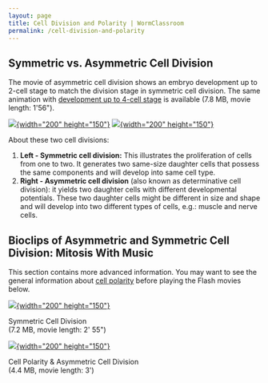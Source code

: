 ```yaml
---
layout: page
title: Cell Division and Polarity | WormClassroom
permalink: /cell-division-and-polarity
---
```

Symmetric vs. Asymmetric Cell Division
--------------------------------------

The movie of asymmetric cell division shows an embryo development up to
2-cell stage to match the division stage in symmetric cell division. The
same animation with [development up to 4-cell
stage](/files/worm/PolarityAll.mov) is available (7.8 MB, movie length:
1'56").

[![](/files/worm/CDAnimation.jpg){width="200"
height="150"}](/files/worm/CellDivision.mov)
[![](/files/worm/AniPolarity.jpg){width="200"
height="150"}](/files/worm/AniPolarity.mov)

About these two cell divisions:

1.  **Left - Symmetric cell division:** This illustrates the
    proliferation of cells from one to two. It generates two same-size
    daughter cells that possess the same components and will develop
    into same cell type.
2.  **Right - Asymmetric cell division** (also known as determinative
    cell division): it yields two daughter cells with different
    developmental potentials. These two daughter cells might be
    different in size and shape and will develop into two different
    types of cells, e.g.: muscle and nerve cells.

Bioclips of Asymmetric and Symmetric Cell Division: Mitosis With Music
----------------------------------------------------------------------

This section contains more advanced information. You may want to see the
general information about [cell
polarity](example-research-cell-polarity) before playing the Flash
movies below.

[![](/files/worm/CellDivisionBioclip.jpg){width="200"
height="150"}](/files/worm/CellDivision.swf)

Symmetric Cell Division\
(7.2 MB, movie length: 2' 55")

[![](/files/worm/PolarityBioclipOri.jpg){width="200"
height="150"}](/files/worm/polarity.swf)

Cell Polarity & Asymmetric Cell Division\
(4.4 MB, movie length: 3')
